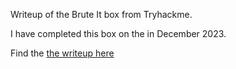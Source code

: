 Writeup of the Brute It box from Tryhackme.

I have completed this box on the in December 2023.

Find the [the writeup here](Writeup%20Brute%20it.md)


